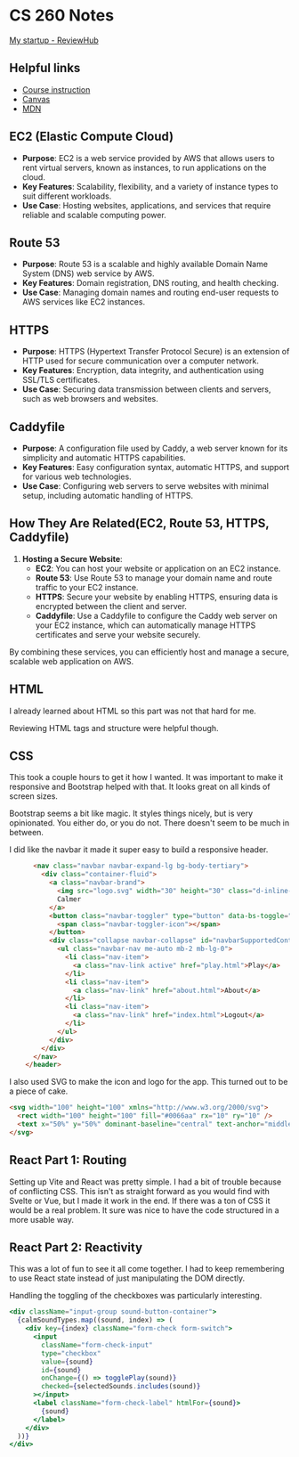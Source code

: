 # CS 260 Notes

[My startup - ReviewHub](https://rewviewhub.link)

## Helpful links

- [Course instruction](https://github.com/webprogramming260)
- [Canvas](https://byu.instructure.com)
- [MDN](https://developer.mozilla.org)

## EC2 (Elastic Compute Cloud)
- **Purpose**: EC2 is a web service provided by AWS that allows users to rent virtual servers, known as instances, to run applications on the cloud.
- **Key Features**: Scalability, flexibility, and a variety of instance types to suit different workloads.
- **Use Case**: Hosting websites, applications, and services that require reliable and scalable computing power.

## Route 53
- **Purpose**: Route 53 is a scalable and highly available Domain Name System (DNS) web service by AWS.
- **Key Features**: Domain registration, DNS routing, and health checking.
- **Use Case**: Managing domain names and routing end-user requests to AWS services like EC2 instances.

## HTTPS
- **Purpose**: HTTPS (Hypertext Transfer Protocol Secure) is an extension of HTTP used for secure communication over a computer network.
- **Key Features**: Encryption, data integrity, and authentication using SSL/TLS certificates.
- **Use Case**: Securing data transmission between clients and servers, such as web browsers and websites.

## Caddyfile
- **Purpose**: A configuration file used by Caddy, a web server known for its simplicity and automatic HTTPS capabilities.
- **Key Features**: Easy configuration syntax, automatic HTTPS, and support for various web technologies.
- **Use Case**: Configuring web servers to serve websites with minimal setup, including automatic handling of HTTPS.

## How They Are Related(EC2, Route 53, HTTPS, Caddyfile)
1. **Hosting a Secure Website**:
   - **EC2**: You can host your website or application on an EC2 instance.
   - **Route 53**: Use Route 53 to manage your domain name and route traffic to your EC2 instance.
   - **HTTPS**: Secure your website by enabling HTTPS, ensuring data is encrypted between the client and server.
   - **Caddyfile**: Use a Caddyfile to configure the Caddy web server on your EC2 instance, which can automatically manage HTTPS certificates and serve your website securely.

By combining these services, you can efficiently host and manage a secure, scalable web application on AWS.

## HTML

I already learned about HTML so this part was not that hard for me.

Reviewing HTML tags and structure were helpful though.

## CSS

This took a couple hours to get it how I wanted. It was important to make it responsive and Bootstrap helped with that. It looks great on all kinds of screen sizes.

Bootstrap seems a bit like magic. It styles things nicely, but is very opinionated. You either do, or you do not. There doesn't seem to be much in between.

I did like the navbar it made it super easy to build a responsive header.

```html
      <nav class="navbar navbar-expand-lg bg-body-tertiary">
        <div class="container-fluid">
          <a class="navbar-brand">
            <img src="logo.svg" width="30" height="30" class="d-inline-block align-top" alt="" />
            Calmer
          </a>
          <button class="navbar-toggler" type="button" data-bs-toggle="collapse" data-bs-target="#navbarSupportedContent">
            <span class="navbar-toggler-icon"></span>
          </button>
          <div class="collapse navbar-collapse" id="navbarSupportedContent">
            <ul class="navbar-nav me-auto mb-2 mb-lg-0">
              <li class="nav-item">
                <a class="nav-link active" href="play.html">Play</a>
              </li>
              <li class="nav-item">
                <a class="nav-link" href="about.html">About</a>
              </li>
              <li class="nav-item">
                <a class="nav-link" href="index.html">Logout</a>
              </li>
            </ul>
          </div>
        </div>
      </nav>
    </header>
```

I also used SVG to make the icon and logo for the app. This turned out to be a piece of cake.

```html
<svg width="100" height="100" xmlns="http://www.w3.org/2000/svg">
  <rect width="100" height="100" fill="#0066aa" rx="10" ry="10" />
  <text x="50%" y="50%" dominant-baseline="central" text-anchor="middle" font-size="72" font-family="Arial" fill="white">C</text>
</svg>
```

## React Part 1: Routing

Setting up Vite and React was pretty simple. I had a bit of trouble because of conflicting CSS. This isn't as straight forward as you would find with Svelte or Vue, but I made it work in the end. If there was a ton of CSS it would be a real problem. It sure was nice to have the code structured in a more usable way.

## React Part 2: Reactivity

This was a lot of fun to see it all come together. I had to keep remembering to use React state instead of just manipulating the DOM directly.

Handling the toggling of the checkboxes was particularly interesting.

```jsx
<div className="input-group sound-button-container">
  {calmSoundTypes.map((sound, index) => (
    <div key={index} className="form-check form-switch">
      <input
        className="form-check-input"
        type="checkbox"
        value={sound}
        id={sound}
        onChange={() => togglePlay(sound)}
        checked={selectedSounds.includes(sound)}
      ></input>
      <label className="form-check-label" htmlFor={sound}>
        {sound}
      </label>
    </div>
  ))}
</div>
```
